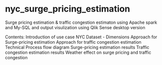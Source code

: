# nyc_surge_pricing_estimation
Surge pricing estimation & traffic congestion estimaton using Apache spark and My-SQL and output visulization using Qlik Sense desktop version

Contents:
Introduction of use case
NYC Dataset - Dimensions
Approach for Surge-pricing estimation
Approach for traffic congestion estimation
Technical Process flow diagram
Surge-pricing estimation results
Traffic congestion estimation results
Weather effect on surge pricing and traffic congestion



